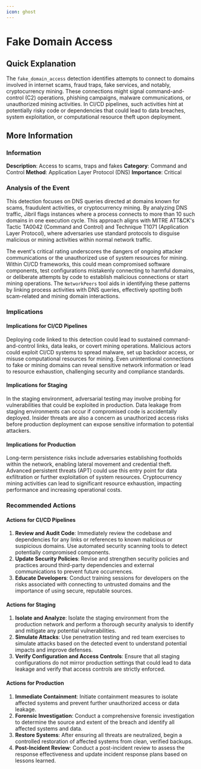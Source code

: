 ```yaml
---
icon: ghost
---
```


# Fake Domain Access

## Quick Explanation

The `fake_domain_access` detection identifies attempts to connect to domains involved in internet scams, fraud traps, fake services, and notably, cryptocurrency mining. These connections might signal command-and-control (C2) operations, phishing campaigns, malware communications, or unauthorized mining activities. In CI/CD pipelines, such activities hint at potentially risky code or dependencies that could lead to data breaches, system exploitation, or computational resource theft upon deployment.

## More Information

### Information

**Description**: Access to scams, traps and fakes **Category**: Command and Control **Method**: Application Layer Protocol (DNS) **Importance**: Critical

### Analysis of the Event

This detection focuses on DNS queries directed at domains known for scams, fraudulent activities, or cryptocurrency mining. By analyzing DNS traffic, Jibril flags instances where a process connects to more than 10 such domains in one execution cycle. This approach aligns with MITRE ATT\&CK's Tactic TA0042 (Command and Control) and Technique T1071 (Application Layer Protocol), where adversaries use standard protocols to disguise malicious or mining activities within normal network traffic.

The event's critical rating underscores the dangers of ongoing attacker communications or the unauthorized use of system resources for mining. Within CI/CD frameworks, this could mean compromised software components, test configurations mistakenly connecting to harmful domains, or deliberate attempts by code to establish malicious connections or start mining operations. The `NetworkPeers` tool aids in identifying these patterns by linking process activities with DNS queries, effectively spotting both scam-related and mining domain interactions.

### Implications

#### Implications for CI/CD Pipelines

Deploying code linked to this detection could lead to sustained command-and-control links, data leaks, or covert mining operations. Malicious actors could exploit CI/CD systems to spread malware, set up backdoor access, or misuse computational resources for mining. Even unintentional connections to fake or mining domains can reveal sensitive network information or lead to resource exhaustion, challenging security and compliance standards.

#### Implications for Staging

In the staging environment, adversarial testing may involve probing for vulnerabilities that could be exploited in production. Data leakage from staging environments can occur if compromised code is accidentally deployed. Insider threats are also a concern as unauthorized access risks before production deployment can expose sensitive information to potential attackers.

#### Implications for Production

Long-term persistence risks include adversaries establishing footholds within the network, enabling lateral movement and credential theft. Advanced persistent threats (APT) could use this entry point for data exfiltration or further exploitation of system resources. Cryptocurrency mining activities can lead to significant resource exhaustion, impacting performance and increasing operational costs.

### Recommended Actions

#### Actions for CI/CD Pipelines

1. **Review and Audit Code**: Immediately review the codebase and dependencies for any links or references to known malicious or suspicious domains. Use automated security scanning tools to detect potentially compromised components.
2. **Update Security Policies**: Revise and strengthen security policies and practices around third-party dependencies and external communications to prevent future occurrences.
3. **Educate Developers**: Conduct training sessions for developers on the risks associated with connecting to untrusted domains and the importance of using secure, reputable sources.

#### Actions for Staging

1. **Isolate and Analyze**: Isolate the staging environment from the production network and perform a thorough security analysis to identify and mitigate any potential vulnerabilities.
2. **Simulate Attacks**: Use penetration testing and red team exercises to simulate attacks based on the detected event to understand potential impacts and improve defenses.
3. **Verify Configuration and Access Controls**: Ensure that all staging configurations do not mirror production settings that could lead to data leakage and verify that access controls are strictly enforced.

#### Actions for Production

1. **Immediate Containment**: Initiate containment measures to isolate affected systems and prevent further unauthorized access or data leakage.
2. **Forensic Investigation**: Conduct a comprehensive forensic investigation to determine the source and extent of the breach and identify all affected systems and data.
3. **Restore Systems**: After ensuring all threats are neutralized, begin a controlled restoration of affected systems from clean, verified backups.
4. **Post-Incident Review**: Conduct a post-incident review to assess the response effectiveness and update incident response plans based on lessons learned.
